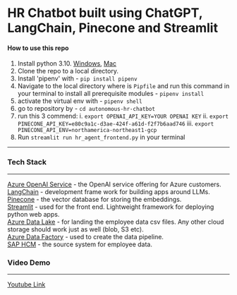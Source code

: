 # HR Chatbot built using ChatGPT, LangChain, Pinecone and Streamlit


#### How to use this repo

1. Install python 3.10. [Windows](https://www.tomshardware.com/how-to/install-python-on-windows-10-and-11#:~:text=1.,and%20download%20the%20Windows%20installer.&text=2.,is%20added%20to%20your%20path.), [Mac](https://www.codingforentrepreneurs.com/guides/install-python-on-macos/) 
2. Clone the repo to a local directory.
3. Install 'pipenv' with - `pip install pipenv`
4. Navigate to the local directory where is `Pipfile` and run this command in your terminal to install all prerequisite modules - `pipenv install`
5. activate the virtual env with - `pipenv shell`
6. go to repository by - `cd autonomous-hr-chatbot` 
7. run this 3 commend:
	i. `export OPENAI_API_KEY=YOUR OPENAI KEY`
	ii. `export PINECONE_API_KEY=e80c9a1c-d3ae-424f-a61d-f2f7b6aad746`
	iii. `export PINECONE_API_ENV=northamerica-northeast1-gcp`
8. Run `streamlit run hr_agent_frontend.py` in your terminal


---
### Tech Stack
---

[Azure OpenAI Service](https://azure.microsoft.com/en-us/products/cognitive-services/openai-service) - the OpenAI service offering for Azure customers.  
[LangChain](https://python.langchain.com/docs/get_started/introduction.html) - development frame work for building apps around LLMs.    
[Pinecone](https://www.pinecone.io/) - the vector database for storing the embeddings.  
[Streamlit](https://streamlit.io/) - used for the front end. Lightweight framework for deploying python web apps.  
[Azure Data Lake](https://azure.microsoft.com/en-us/solutions/data-lake) - for landing the employee data csv files. Any other cloud storage should work just as well (blob, S3 etc).    
[Azure Data Factory](https://azure.microsoft.com/en-ca/products/data-factory/) - used to create the data pipeline.  
[SAP HCM](https://www.sap.com/sea/products/hcm/what-is-sap-hr.html) - the source system for employee data.   

### Video Demo 
---

[Youtube Link](https://www.youtube.com/watch?v=id7XRcEIBvg&ab_channel=StephenBonifacio)
